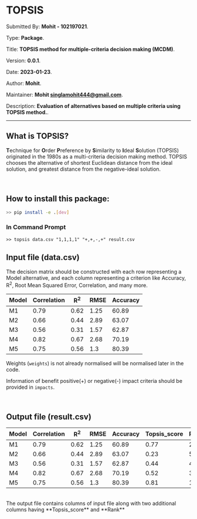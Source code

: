 
# TOPSIS

Submitted By: **Mohit - 102197021**.

Type: **Package**.

Title: **TOPSIS method for multiple-criteria decision making (MCDM)**.

Version: **0.0.1**.

Date: **2023-01-23**.

Author: **Mohit**.

Maintainer: **Mohit <singlamohit444@gmail.com>**.

Description: **Evaluation of alternatives based on multiple criteria using TOPSIS method.**.

---

## What is TOPSIS?

**T**echnique for **O**rder **P**reference by **S**imilarity to **I**deal **S**olution
(TOPSIS) originated in the 1980s as a multi-criteria decision making method.
TOPSIS chooses the alternative of shortest Euclidean distance from the ideal solution,
and greatest distance from the negative-ideal solution.

<br>

## How to install this package:

```bash
>> pip install -e .[dev]
```

### In Command Prompt

```
>> topsis data.csv "1,1,1,1" "+,+,-,+" result.csv
```

## Input file (data.csv)

The decision matrix should be constructed with each row representing a Model alternative, and each column representing a criterion like Accuracy, R<sup>2</sup>, Root Mean Squared Error, Correlation, and many more.

| Model | Correlation | R<sup>2</sup> | RMSE | Accuracy |
| ----- | ----------- | ------------- | ---- | -------- |
| M1    | 0.79        | 0.62          | 1.25 | 60.89    |
| M2    | 0.66        | 0.44          | 2.89 | 63.07    |
| M3    | 0.56        | 0.31          | 1.57 | 62.87    |
| M4    | 0.82        | 0.67          | 2.68 | 70.19    |
| M5    | 0.75        | 0.56          | 1.3  | 80.39    |

Weights (`weights`) is not already normalised will be normalised later in the code.

Information of benefit positive(+) or negative(-) impact criteria should be provided in `impacts`.

<br>

## Output file (result.csv)

| Model | Correlation | R<sup>2</sup> | RMSE | Accuracy | Topsis_score | Rank |
| ----- | ----------- | ------------- | ---- | -------- | ------------ | ---- |
| M1    | 0.79        | 0.62          | 1.25 | 60.89    | 0.77         | 2    |
| M2    | 0.66        | 0.44          | 2.89 | 63.07    | 0.23         | 5    |
| M3    | 0.56        | 0.31          | 1.57 | 62.87    | 0.44         | 4    |
| M4    | 0.82        | 0.67          | 2.68 | 70.19    | 0.52         | 3    |
| M5    | 0.75        | 0.56          | 1.3  | 80.39    | 0.81         | 1    |

<br>
The output file contains columns of input file along with two additional columns having **Topsis_score** and **Rank**
